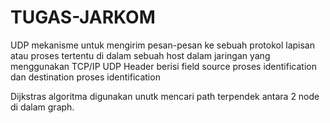 # TUGAS-JARKOM
UDP mekanisme untuk mengirim pesan-pesan ke sebuah protokol lapisan atau proses tertentu di dalam sebuah host dalam jaringan yang menggunakan TCP/IP
UDP Header berisi field source proses identification dan destination proses identification

Dijkstras algoritma digunakan unutk mencari path terpendek antara 2 node di dalam graph.
